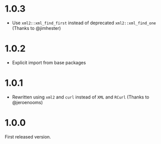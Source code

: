 
# 1.0.3

* Use `xml2::xml_find_first` instead of deprecated `xml2::xml_find_one`
  (Thanks to @jimhester)

# 1.0.2

* Explicit import from base packages

# 1.0.1

* Rewritten using `xml2` and `curl` instead of `XML` and `RCurl`
  (Thanks to @jeroenooms)

# 1.0.0

First released version.
